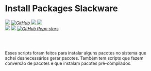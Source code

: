 # Install Packages Slackware
<h6>
    <img src="https://img.shields.io/badge/Platform-Linux%20--%20Slackware-blue?style=flat-square"/>
    <a href="/LICENSE">
        <img alt="GitHub" src="https://img.shields.io/github/license/mxnt10/ckdeps?color=blue&label=License&style=flat-square">
    </a>
    <a href="https://github.com/mxnt10/ckdeps/releases">
        <img src="https://img.shields.io/github/v/release/mxnt10/ckdeps?color=blue&label=Release%20Version&style=flat-square"/>
    </a>
    <img src="https://img.shields.io/github/last-commit/mxnt10/ckdeps?color=blue&label=Last%20Commit&style=flat-square"/><br/>
    <img src="https://img.shields.io/github/release-date/mxnt10/ckdeps?color=blue&label=Release%20Date&style=flat-square"/>
    <img src="https://img.shields.io/github/repo-size/mxnt10/ckdeps?color=blue&label=Repo%20Size&style=flat-square"/>
    <a href="https://github.com/mxnt10/ckdeps/stargazers">
        <img alt="GitHub Repo stars" src="https://img.shields.io/github/stars/mxnt10/ckdeps?color=blue&label=GitHub%20Stars&style=flat-square">
    </a>
</h6><br/>

Esses scripts foram feitos para instalar alguns pacotes no sistema que achei desnecessários gerar pacotes.
Também tem scripts que fazem conversão de pacotes e que instalam pacotes pré-compilados.
